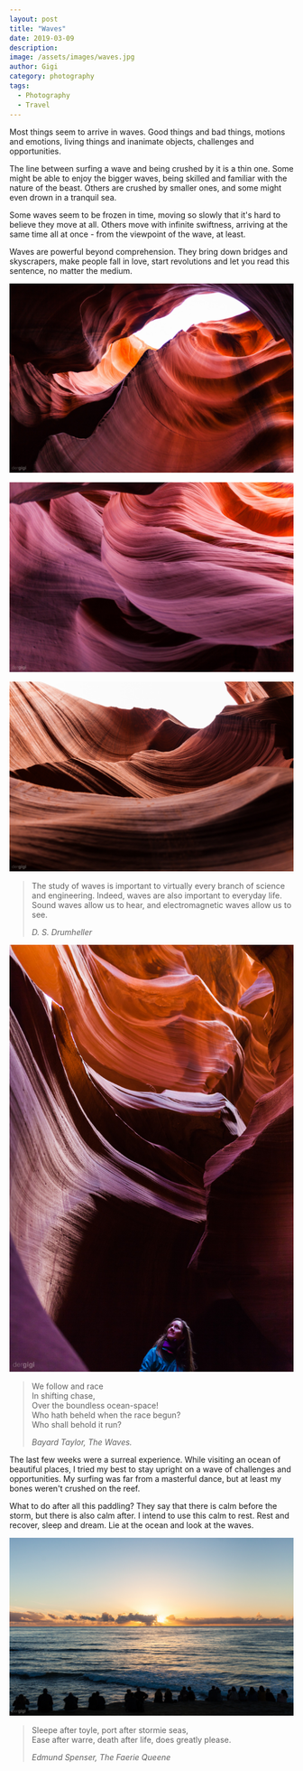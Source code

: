 ```yaml
---
layout: post
title: "Waves"
date: 2019-03-09
description:
image: /assets/images/waves.jpg
author: Gigi
category: photography
tags:
  - Photography
  - Travel
---
```


Most things seem to arrive in waves. Good things and bad things, motions and emotions,  living things and inanimate objects, challenges and opportunities.

The line between surfing a wave and being crushed by it is a thin one. Some might be able to enjoy the bigger waves, being skilled and familiar with the nature of the beast. Others are crushed by smaller ones, and some might even drown in a tranquil sea.

Some waves seem to be frozen in time, moving so slowly that it's hard to believe they move at all. Others move with infinite swiftness, arriving at the same time all at once - from the viewpoint of the wave, at least.

Waves are powerful beyond comprehension. They bring down bridges and skyscrapers, make people fall in love, start revolutions and let you read this sentence, no matter the medium.

![Stony waves](/assets/images/waves-stone.jpg#full)

![Orange waves](/assets/images/waves-orange.jpg#full)

![Brown waves](/assets/images/waves-brown.jpg#full)

> The study of waves is important to virtually every branch of science and engineering. Indeed, waves are also important to everyday life. Sound waves allow us to hear, and electromagnetic waves allow us to see.
>
> <cite>D. S. Drumheller</cite>

![Waves above](/assets/images/waves-above.jpg)

> We follow and race<br/>
> In shifting chase,<br/>
> Over the boundless ocean-space!<br/>
> Who hath beheld when the race begun?<br/>
> Who shall behold it run?
>
> <cite>Bayard Taylor, The Waves.</cite>

The last few weeks were a surreal experience. While visiting an ocean of beautiful places, I tried my best to stay upright on a wave of challenges and opportunities. My surfing was far from a masterful dance, but at least my bones weren't crushed on the reef.

What to do after all this paddling? They say that there is calm before the storm, but there is also calm after. I intend to use this calm to rest. Rest and recover, sleep and dream. Lie at the ocean and look at the waves.

![Ocean waves](/assets/images/waves-ocean.jpg#full)

> Sleepe after toyle, port after stormie seas,<br/>
> Ease after warre, death after life, does greatly please.
>
> <cite>Edmund Spenser, The Faerie Queene</cite>
